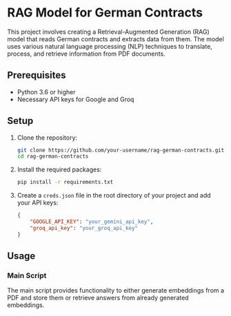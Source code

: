 
# RAG Model for German Contracts

This project involves creating a Retrieval-Augmented Generation (RAG) model that reads German contracts and extracts data from them. The model uses various natural language processing (NLP) techniques to translate, process, and retrieve information from PDF documents.

## Prerequisites

- Python 3.6 or higher
- Necessary API keys for Google and Groq

## Setup

1. Clone the repository:

    ```bash
    git clone https://github.com/your-username/rag-german-contracts.git
    cd rag-german-contracts
    ```

2. Install the required packages:

    ```bash
    pip install -r requirements.txt
    ```

3. Create a `creds.json` file in the root directory of your project and add your API keys:

    ```json
    {
        "GOOGLE_API_KEY": "your_gemini_api_key",
        "groq_api_key": "your_groq_api_key"
    }
    ```

## Usage

### Main Script

The main script provides functionality to either generate embeddings from a PDF and store them or retrieve answers from already generated embeddings. 

